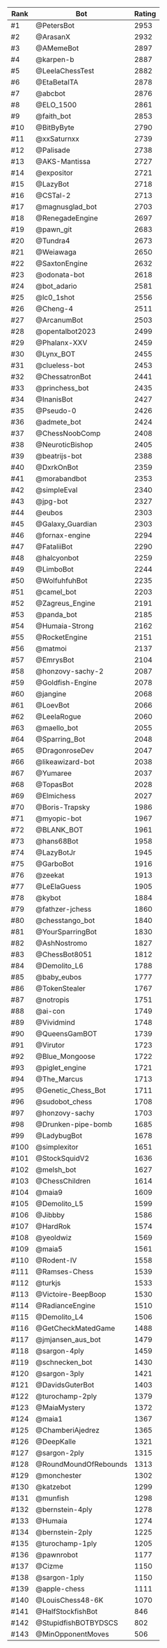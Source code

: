 Rank|Bot|Rating
---|---|---
#1|@PetersBot|2953
#2|@ArasanX|2932
#3|@AMemeBot|2897
#4|@karpen-b|2887
#5|@LeelaChessTest|2882
#6|@EtaBetaITA|2878
#7|@abcbot|2876
#8|@ELO_1500|2861
#9|@faith_bot|2853
#10|@BitByByte|2790
#11|@xxSaturnxx|2739
#12|@Palisade|2738
#13|@AKS-Mantissa|2727
#14|@expositor|2721
#15|@LazyBot|2718
#16|@CSTal-2|2713
#17|@magnusglad_bot|2703
#18|@RenegadeEngine|2697
#19|@pawn_git|2683
#20|@Tundra4|2673
#21|@Weiawaga|2650
#22|@SaxtonEngine|2632
#23|@odonata-bot|2618
#24|@bot_adario|2581
#25|@lc0_1shot|2556
#26|@Cheng-4|2511
#27|@ArcanumBot|2503
#28|@opentalbot2023|2499
#29|@Phalanx-XXV|2459
#30|@Lynx_BOT|2455
#31|@clueless-bot|2453
#32|@ChessatronBot|2441
#33|@princhess_bot|2435
#34|@InanisBot|2427
#35|@Pseudo-0|2426
#36|@admete_bot|2424
#37|@ChessNoobComp|2408
#38|@NeuroticBishop|2405
#39|@beatrijs-bot|2388
#40|@DxrkOnBot|2359
#41|@morabandbot|2353
#42|@simpleEval|2340
#43|@jpg-bot|2327
#44|@eubos|2303
#45|@Galaxy_Guardian|2303
#46|@fornax-engine|2294
#47|@FataliiBot|2290
#48|@halcyonbot|2259
#49|@LimboBot|2244
#50|@WolfuhfuhBot|2235
#51|@camel_bot|2203
#52|@Zagreus_Engine|2191
#53|@panda_bot|2185
#54|@Humaia-Strong|2162
#55|@RocketEngine|2151
#56|@matmoi|2137
#57|@EmrysBot|2104
#58|@honzovy-sachy-2|2087
#59|@Goldfish-Engine|2078
#60|@jangine|2068
#61|@LoevBot|2066
#62|@LeelaRogue|2060
#63|@maello_bot|2055
#64|@Sparring_Bot|2048
#65|@DragonroseDev|2047
#66|@likeawizard-bot|2038
#67|@Yumaree|2037
#68|@TopasBot|2028
#69|@Elmichess|2027
#70|@Boris-Trapsky|1986
#71|@myopic-bot|1967
#72|@BLANK_BOT|1961
#73|@hans68Bot|1958
#74|@LazyBotJr|1945
#75|@GarboBot|1916
#76|@zeekat|1913
#77|@LeElaGuess|1905
#78|@kybot|1884
#79|@fathzer-jchess|1860
#80|@chesstango_bot|1840
#81|@YourSparringBot|1830
#82|@AshNostromo|1827
#83|@ChessBot8051|1812
#84|@Demolito_L6|1788
#85|@baby_eubos|1777
#86|@TokenStealer|1767
#87|@notropis|1751
#88|@ai-con|1749
#89|@Vividmind|1748
#90|@QueensGamBOT|1739
#91|@Virutor|1723
#92|@Blue_Mongoose|1722
#93|@piglet_engine|1721
#94|@The_Marcus|1713
#95|@Genetic_Chess_Bot|1711
#96|@sudobot_chess|1708
#97|@honzovy-sachy|1703
#98|@Drunken-pipe-bomb|1685
#99|@LadybugBot|1678
#100|@simplexitor|1651
#101|@StockSquidV2|1636
#102|@melsh_bot|1627
#103|@ChessChildren|1614
#104|@maia9|1609
#105|@Demolito_L5|1599
#106|@Jibbby|1586
#107|@HardRok|1574
#108|@yeoldwiz|1569
#109|@maia5|1561
#110|@Rodent-IV|1558
#111|@Ramses-Chess|1539
#112|@turkjs|1533
#113|@Victoire-BeepBoop|1530
#114|@RadianceEngine|1510
#115|@Demolito_L4|1506
#116|@GetCheckMatedGame|1488
#117|@jmjansen_aus_bot|1479
#118|@sargon-4ply|1459
#119|@schnecken_bot|1430
#120|@sargon-3ply|1421
#121|@DavidsGuterBot|1403
#122|@turochamp-2ply|1379
#123|@MaiaMystery|1372
#124|@maia1|1367
#125|@ChamberiAjedrez|1365
#126|@DeepKalle|1321
#127|@sargon-2ply|1315
#128|@RoundMoundOfRebounds|1313
#129|@monchester|1302
#130|@katzebot|1299
#131|@munfish|1298
#132|@bernstein-4ply|1278
#133|@Humaia|1274
#134|@bernstein-2ply|1225
#135|@turochamp-1ply|1205
#136|@pawnrobot|1177
#137|@Cizme|1150
#138|@sargon-1ply|1150
#139|@apple-chess|1111
#140|@LouisChess48-6K|1070
#141|@HalfStockfishBot|846
#142|@StupidfishBOTBYDSCS|802
#143|@MinOpponentMoves|506
